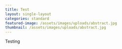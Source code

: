 ```yaml
---
title: Test
layout: single-layout
categories: standard
featured-image: /assets/images/uploads/abstract.jpg
thumbnail: /assets/images/uploads/abstract.jpg
---
```

Testing
